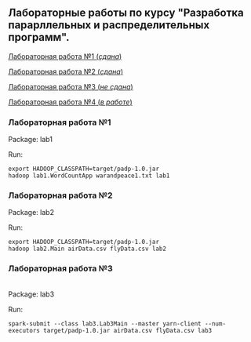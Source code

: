 ## Лабораторные работы по курсу "Разработка парарллельных и распределительных программ".

[Лабораторная работа №1 (_сдана_)](#lab1)

[Лабораторная работа №2 (_сдана_)](#lab2)

[Лабораторная работа №3 (_не сдана_)](#lab3)

[Лабораторная работа №4 (_в работе_)](#lab4)

<a name="lab1"><h3>Лабораторная работа №1</h3></a>
Package: lab1

Run:

    export HADOOP_CLASSPATH=target/padp-1.0.jar
    hadoop lab1.WordCountApp warandpeace1.txt lab1


<a name="lab2"><h3>Лабораторная работа №2</h3></a>
Package: lab2

Run:

    export HADOOP_CLASSPATH=target/padp-1.0.jar
    hadoop lab2.Main airData.csv flyData.csv lab2


<a name="lab3"><h3>Лабораторная работа №3</h3></a>   
Package: lab3

Run:

    spark-submit --class lab3.Lab3Main --master yarn-client --num-executors target/padp-1.0.jar airData.csv flyData.csv lab3
